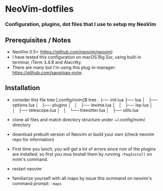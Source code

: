 # NeoVim-dotfiles

### Configuration, plugins, dot files that I use to setup my NeoVim

## Prerequisites / Notes
- NeoVim 0.5+ (https://github.com/neovim/neovim)
- I have tested this configuration on macOS Big Sur, using built-in terminal, 
iTerm  3.4.8 and Alacritty.
- There are many but I'm using this plug-in manager: https://github.com/savq/paq-nvim

## Installation
- consider this file tree
[.config/nvim]$ tree
.
├── init.lua
├── lua
│   ├── options.lua
│   ├── plugins
│   │   ├── lexima.lua
│   │   ├── lsp.lua
│   │   ├── telescope.lua
│   │   └── treesitter.lua
│   ├── utils.lua

- clone all files and match directory structure under ~/.config/nvim/ directory
- download prebuilt version of Neovim or build your own (check neovim repo for information)
- First time you lunch, you will get a lot of errors since non of the plugins are installed; so
  first you mus tinstall them by running `:PaqInstall` on nvim's command.
- restart neovim
- familiarize yourself with all maps by issue this ocmmand on neovim's command prompt:   `:maps`
